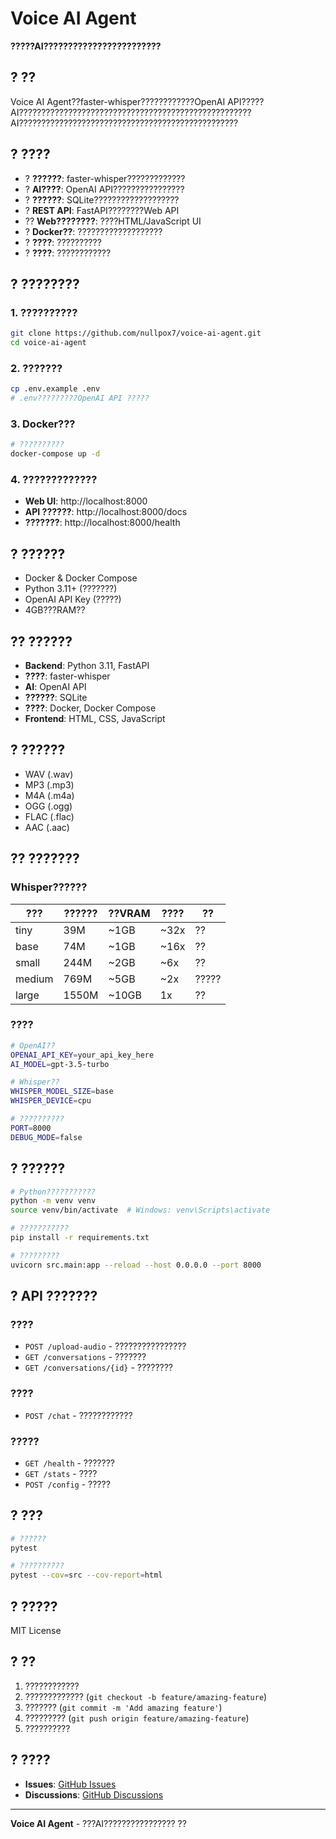 # Voice AI Agent

**?????AI????????????????????????**

## ? ??

Voice AI Agent??faster-whisper????????????OpenAI API?????AI????????????????????????????????????????????????????AI?????????????????????????????????????????????????

## ? ????

- ? **??????**: faster-whisper?????????????
- ? **AI????**: OpenAI API????????????????
- ? **??????**: SQLite???????????????????
- ? **REST API**: FastAPI????????Web API
- ?? **Web????????**: ????HTML/JavaScript UI
- ? **Docker??**: ???????????????????
- ? **????**: ??????????
- ? **????**: ????????????

## ? ????????

### 1. ??????????

```bash
git clone https://github.com/nullpox7/voice-ai-agent.git
cd voice-ai-agent
```

### 2. ???????

```bash
cp .env.example .env
# .env?????????OpenAI API ?????
```

### 3. Docker???

```bash
# ??????????
docker-compose up -d
```

### 4. ?????????????

- **Web UI**: http://localhost:8000
- **API ??????**: http://localhost:8000/docs
- **???????**: http://localhost:8000/health

## ? ??????

- Docker & Docker Compose
- Python 3.11+ (???????)
- OpenAI API Key (?????)
- 4GB???RAM??

## ?? ??????

- **Backend**: Python 3.11, FastAPI
- **????**: faster-whisper
- **AI**: OpenAI API
- **??????**: SQLite
- **????**: Docker, Docker Compose
- **Frontend**: HTML, CSS, JavaScript

## ? ??????

- WAV (.wav)
- MP3 (.mp3)
- M4A (.m4a)
- OGG (.ogg)
- FLAC (.flac)
- AAC (.aac)

## ?? ???????

### Whisper??????

| ??? | ?????? | ??VRAM | ???? | ?? |
|--------|-------------|---------|----------|------|
| tiny | 39M | ~1GB | ~32x | ?? |
| base | 74M | ~1GB | ~16x | ?? |
| small | 244M | ~2GB | ~6x | ?? |
| medium | 769M | ~5GB | ~2x | ????? |
| large | 1550M | ~10GB | 1x | ?? |

### ????

```bash
# OpenAI??
OPENAI_API_KEY=your_api_key_here
AI_MODEL=gpt-3.5-turbo

# Whisper??
WHISPER_MODEL_SIZE=base
WHISPER_DEVICE=cpu

# ??????????
PORT=8000
DEBUG_MODE=false
```

## ? ??????

```bash
# Python???????????
python -m venv venv
source venv/bin/activate  # Windows: venv\Scripts\activate

# ???????????
pip install -r requirements.txt

# ?????????
uvicorn src.main:app --reload --host 0.0.0.0 --port 8000
```

## ? API ???????

### ????
- `POST /upload-audio` - ????????????????
- `GET /conversations` - ???????
- `GET /conversations/{id}` - ????????

### ????
- `POST /chat` - ????????????

### ?????
- `GET /health` - ???????
- `GET /stats` - ????
- `POST /config` - ?????

## ? ???

```bash
# ??????
pytest

# ??????????
pytest --cov=src --cov-report=html
```

## ? ?????

MIT License

## ? ??

1. ????????????
2. ????????????? (`git checkout -b feature/amazing-feature`)
3. ??????? (`git commit -m 'Add amazing feature'`)
4. ????????? (`git push origin feature/amazing-feature`)
5. ??????????

## ? ????

- **Issues**: [GitHub Issues](https://github.com/nullpox7/voice-ai-agent/issues)
- **Discussions**: [GitHub Discussions](https://github.com/nullpox7/voice-ai-agent/discussions)

---

**Voice AI Agent** - ???AI???????????????? ??